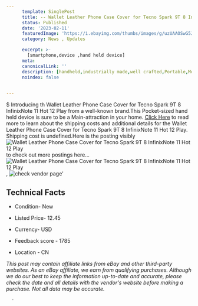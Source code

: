 ```yaml
---
      template: SinglePost
      title: -- Wallet Leather Phone Case Cover for Tecno Spark 9T 8 InfinixNote 11 Hot 12 Play
      status: Published
      date: '2023-02-11'
      featuredImage: 'https://i.ebayimg.com/thumbs/images/g/uzUAAOSwG5JjIZc7/s-l225.jpg'
      category: News , Updates

      excerpt: >-
        [smartphone,device ,hand held device]
      meta:
      canonicalLink: ''
      description: [handheld,industrially made,well crafted,Portable,Mobile,Compact,Convenient,Lightweight,Maneuverable,Man-portable,Miniature,Carriable,Hand-held,Light,Holdable,Transportable,Mobile device,Pocket-sized,On-the-go,Wireless,Cordless,Compact size,Convenient size, smartphone,device ,hand held device]
      noindex: false
      

---
```

$
      Introducing th Wallet Leather Phone Case Cover for Tecno Spark 9T 8 InfinixNote 11 Hot 12 Play from a well-known brand.This Pocket-sized hand held device is sure to be a Main-attraction in your home. [Click Here](https://www.ebay.com/itm/314150329861?hash=item4924d19e05%3Ag%3AuzUAAOSwG5JjIZc7&mkevt=1&mkcid=1&mkrid=711-53200-19255-0&campid=%253CePNCampaignId%253E&customid=%253CreferenceId%253E&toolid=10049) to read more to learn about the shipping costs and additional details for the Wallet Leather Phone Case Cover for Tecno Spark 9T 8 InfinixNote 11 Hot 12 Play. Shipping cost is undefined.Here is the posting visibly ![Wallet Leather Phone Case Cover for Tecno Spark 9T 8 InfinixNote 11 Hot 12 Play](https://i.ebayimg.com/thumbs/images/g/uzUAAOSwG5JjIZc7/s-l225.jpg) to check out more postings here... ![Wallet Leather Phone Case Cover for Tecno Spark 9T 8 InfinixNote 11 Hot 12 Play](https://i.ebayimg.com/images/g/uzUAAOSwG5JjIZc7/s-l1600.jpg), ![check vendor page](https://origin-galleryplus.ebayimg.com/ws/web/314150329861_2_0_1/225x225.jpg,https://origin-galleryplus.ebayimg.com/ws/web/314150329861_3_0_1/225x225.jpg,https://origin-galleryplus.ebayimg.com/ws/web/314150329861_4_0_1/225x225.jpg,https://origin-galleryplus.ebayimg.com/ws/web/314150329861_5_0_1/225x225.jpg,https://origin-galleryplus.ebayimg.com/ws/web/314150329861_6_0_1/225x225.jpg,https://origin-galleryplus.ebayimg.com/ws/web/314150329861_7_0_1/225x225.jpg,https://origin-galleryplus.ebayimg.com/ws/web/314150329861_8_0_1/225x225.jpg,https://origin-galleryplus.ebayimg.com/ws/web/314150329861_9_0_1/225x225.jpg,https://origin-galleryplus.ebayimg.com/ws/web/314150329861_10_0_1/225x225.jpg,https://origin-galleryplus.ebayimg.com/ws/web/314150329861_11_0_1/225x225.jpg,https://origin-galleryplus.ebayimg.com/ws/web/314150329861_12_0_1/225x225.jpg)'

      

 ## Technical Facts 



     
      

 - Condition- New 


      

 - Listed Price- 12.45 


      

 - Currency- USD 


      

 - Feedback score - 1785 


      

 - Location - CN 


      
      

 *_This post may contain affiliate links from eBay and other third-party websites. As an eBay affiliate, we earn from qualifying purchases. Although we do our best to keep the information up-to-date and accurate, please check the date and all details with the vendor's website before making a purchase. Not all data may be accurate._*




      -
